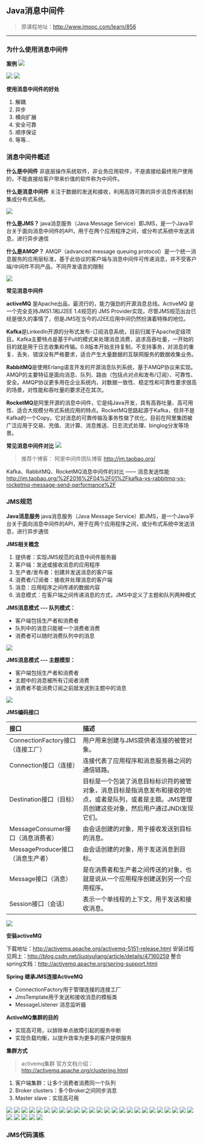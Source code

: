 ## Java消息中间件

> 原课程地址：http://www.imooc.com/learn/856


----

### **为什么使用消息中间件**

**案例**
<img src="images/136.png">

<img src="images/138.png">

<img src="images/139.png">

**使用消息中间件的好处**

1. 解耦
2. 异步
3. 横向扩展
4. 安全可靠
5. 顺序保证
6. 等等...


### **消息中间件概述**

**什么是中间件**
非底层操作系统软件，非业务应用软件，不是直接给最终用户使用的，不能直接给客户带来价值的软件称为中间件。

**什么是消息中间件**
关注于数据的发送和接收，利用高效可靠的异步消息传递机制集成分布式系统。

<img src="images/145.png">

**什么是JMS？**
java消息服务（Java Message Service）即JMS，是一个Java平台关于面向消息中间件的API，用于在两个应用程序之间，或分布式系统中发送消息，进行异步通信

**什么是AMQP？**
AMQP（advanced message queuing protocol）是一个统一消息服务的应用层标准，基于此协议的客户端与消息中间件可传递消息，并不受客户端/中间件不同产品，不同开发语言的限制

<img src="images/148.png">

**常见消息中间件**

**activeMQ** 是Apache出品，最流行的，能力强劲的开源消息总线。ActiveMQ 是一个完全支持JMS1.1和J2EE 1.4规范的 JMS Provider实现，尽管JMS规范出台已经是很久的事情了，但是JMS在当今的J2EE应用中间仍然扮演着特殊的地位。

**Kafka**是LinkedIn开源的分布式发布-订阅消息系统，目前归属于Apache定级项目。Kafka主要特点是基于Pull的模式来处理消息消费，追求高吞吐量，一开始的目的就是用于日志收集和传输。0.8版本开始支持复制，不支持事务，对消息的重复、丢失、错误没有严格要求，适合产生大量数据的互联网服务的数据收集业务。

**RabbitMQ**是使用Erlang语言开发的开源消息队列系统，基于AMQP协议来实现。AMQP的主要特征是面向消息、队列、路由（包括点对点和发布/订阅）、可靠性、安全。AMQP协议更多用在企业系统内，对数据一致性、稳定性和可靠性要求很高的场景，对性能和吞吐量的要求还在其次。

**RocketMQ**是阿里开源的消息中间件，它是纯Java开发，具有高吞吐量、高可用性、适合大规模分布式系统应用的特点。RocketMQ思路起源于Kafka，但并不是Kafka的一个Copy，它对消息的可靠传输及事务性做了优化，目前在阿里集团被广泛应用于交易、充值、流计算、消息推送、日志流式处理、binglog分发等场景。

**常见消息中间件对比**
<img src="images/155.png">

> 推荐个博客：
阿里中间件团队博客
http://jm.taobao.org/

Kafka、RabbitMQ、RocketMQ消息中间件的对比 —— 消息发送性能
http://jm.taobao.org/%2F2016%2F04%2F01%2Fkafka-vs-rabbitmq-vs-rocketmq-message-send-performance%2F

### **JMS规范**

**Java消息服务**
java消息服务（Java Message Service）即JMS，是一个Java平台关于面向消息中间件的API，用于在两个应用程序之间，或分布式系统中发送消息，进行异步通信

**JMS相关概念**

1. 提供者：实现JMS规范的消息中间件服务器
2. 客户端：发送或接收消息的应用程序
3. 生产者/发布者：创建并发送消息的客户端
4. 消费者/订阅者：接收并处理消息的客户端
5. 消息：应用程序之间传递的数据内容
6. 消息模式：在客户端之间传递消息的方式，JMS中定义了主题和队列两种模式

**JMS消息模式 --- 队列模式：**

+ 客户端包括生产者和消费者
+ 队列中的消息只能被一个消费者消费
+ 消费者可以随时消费队列中的消息

<img src="images/160.png">


**JMS消息模式 --- 主题模型：**

+ 客户端包括生产者和消费者
+ 主题中的消息被所有订阅者消费
+ 消费者不能消费订阅之前就发送到主题中的消息

<img src="images/162.png">

**JMS编码接口**

|接口|描述|
|:---|:---|
|ConnectionFactory接口（连接工厂）|用户用来创建与JMS提供者连接的被管对象。|
|Connection接口（连接）|连接代表了应用程序和消息服务器之间的通信链路。|
|Destination接口（目标）|目标是一个包装了消息目标标识符的被管对象，消息目标是指消息发布和接收的地点，或者是队列，或者是主题。JMS管理员创建这些对象，然后用户通过JNDI发现它们。|
|MessageConsumer接口（消息消费者）|由会话创建的对象，用于接收发送到目标的消息。|
|MessageProducer接口（消息生产者）|由会话创建的对象，用于发送消息到目标。|
|Message接口（消息）|是在消费者和生产者之间传送的对象，也就是说从一个应用程序创建送到另一个应用程序。|
|Session接口（会话）|表示一个单线程的上下文，用于发送和接收消息。|

<img src="images/165.png">

**安装activeMQ**

下载地址：http://activemq.apache.org/activemq-5151-release.html
安装过程见网上：http://blog.csdn.net/jiuqiyuliang/article/details/47160259
整合spring文档：http://activemq.apache.org/spring-support.html

**Spring 继承JMS连接ActiveMQ**

+ ConnectionFactory用于管理连接的连接工厂
+ JmsTemplate用于发送和接收消息的模板类
+ MessageListener 消息监听器


**ActiveMQ集群的目的**

+ 实现高可用，以排除单点故障引起的服务中断
+ 实现负载均衡，以提升效率为更多的客户提供服务

**集群方式**

> activemq集群 官方文档介绍：
http://activemq.apache.org/clustering.html

1. 客户端集群：让多个消费者消费同一个队列
2. Broker clusters：多个Broker之间同步消息
3. Master slave：实现高可用

<img src="images/175.png">
<img src="images/176.png">
<img src="images/177.png">
<img src="images/178.png">
<img src="images/179.png">
<img src="images/180.png">

<img src="images/181.png">
<img src="images/182.png">
<img src="images/183.png">
<img src="images/184.png">
<img src="images/185.png">
<img src="images/186.png">
<img src="images/187.png">
<img src="images/188.png">
<img src="images/189.png">
<img src="images/190.png">

<img src="images/191.png">
<img src="images/192.png">
<img src="images/193.png">
<img src="images/194.png">
<img src="images/195.png">
<img src="images/196.png">
<img src="images/197.png">
<img src="images/198.png">
<img src="images/199.png">
<img src="images/200.png">
<img src="images/201.png">
<img src="images/202.png">
<img src="images/203.png">
<img src="images/204.png">






### **JMS代码演练**
